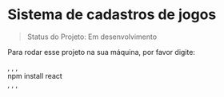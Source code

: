# Sistema de cadastros de jogos #
> Status do Projeto: Em desenvolvimento

Para rodar esse projeto na sua máquina, por favor digite:

, , ,                                                     
npm install react                                             
, , , 
